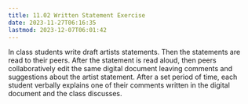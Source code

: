 ```yaml
---
title: 11.02 Written Statement Exercise
date: 2023-11-27T06:16:35
lastmod: 2023-12-07T06:01:42
---
```


In class students write draft artists statements. Then the statements are read to their peers. After the statement is read aloud, then peers collaboratively edit the same digital document leaving comments and suggestions about the artist statement. After a set period of time, each student verbally explains one of their comments written in the digital document and the class discusses.
